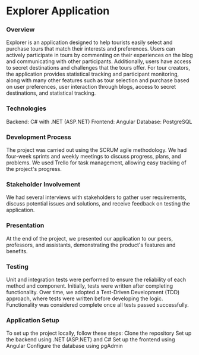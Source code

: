 # Explorer Application

### Overview
Explorer is an application designed to help tourists easily select and purchase tours that match their interests and preferences. Users can actively participate in tours by commenting on their experiences on the blog and communicating with other participants. Additionally, users have access to secret destinations and challenges that the tours offer. For tour creators, the application provides statistical tracking and participant monitoring, along with many other features such as tour selection and purchase based on user preferences, user interaction through blogs, access to secret destinations, and statistical tracking.

### Technologies
Backend: C# with .NET (ASP.NET)
Frontend: Angular
Database: PostgreSQL

### Development Process
The project was carried out using the SCRUM agile methodology. We had four-week sprints and weekly meetings to discuss progress, plans, and problems. We used Trello for task management, allowing easy tracking of the project's progress.

### Stakeholder Involvement
We had several interviews with stakeholders to gather user requirements, discuss potential issues and solutions, and receive feedback on testing the application.

### Presentation
At the end of the project, we presented our application to our peers, professors, and assistants, demonstrating the product's features and benefits.

### Testing
Unit and integration tests were performed to ensure the reliability of each method and component.
Initially, tests were written after completing functionality. Over time, we adopted a Test-Driven Development (TDD) approach, where tests were written before developing the logic.
Functionality was considered complete once all tests passed successfully.

### Application Setup
To set up the project locally, follow these steps:
Clone the repository
Set up the backend using .NET (ASP.NET) and C#
Set up the frontend using Angular
Configure the database using pgAdmin
